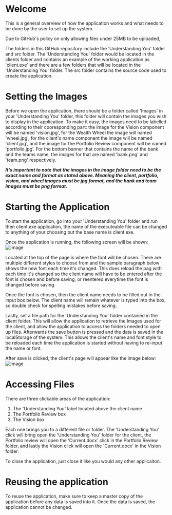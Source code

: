 # Welcome
This is a general overview of how the application works and what needs to be done by the user to set up the system.

Due to GitHub's policy on only allowing files under 25MB to be uploaded,

The folders in this GitHub repository include the 'Understanding You' folder and src folder. The 'Understanding You' folder would be located in the clients folder and contains an example of the working application as 'client.exe' and there are a few folders that will be located in the 'Understanding You' folder. The src folder contains the source code used to create the application.

# Setting the Images
Before we open the application, there should be a folder called 'Images' in your 'Understanding You' folder, this folder will contain the images you wish to display in the application. To make it easy, the images need to be labelled according to their cooresponding part: the image for the Vision component will be named 'vision.jpg', for the Wealth Wheel the image will named 'wheel.jpg', for the client's name component the image will be named 'client.jpg', and the image for the Portfolio Review component will be named 'portfolio.jpg'. For the bottom banner that contains the name of the bank and the teams name, the images for that are named 'bank.png' and 'team.png' respectively. 

__*It's important to note that the images in the image folder need to be the exact name and format as stated above. Meaning the client, portfolio, vision, and wheel images must be jpg format, and the bank and team images must be png format.*__

# Starting the Application
To start the application, go into your 'Understanding You' folder and run then client.exe application, the name of the executeable file can be changed to anything of your choosing but the base name is client.exe.

Once the application is running, the following screen will be shown:
![image](https://user-images.githubusercontent.com/127133975/236402651-bab4db8c-b239-4be6-95d1-e73124029d39.png)

Located at the top of the page is where the font will be chosen. There are multiple different styles to choose from and the sample paragraph below shows the new font each time it's changed. This does reload the pag with each time it's changed so the client name will have to be entered after the font is chosen and before saving, or reentered everytime the font is changed before saving. 

Once the font is chosen, then the client name needs to be filled out in the input box below. The client name will remain whatever is typed into the box, so double check for spelling mistakes before saving.

Lastly, set a file path for the 'Understanding You' folder contained in the client folder. This will allow the application to retrieve the Images used for the client, and allow the application to access the folders needed to open up files. Afterwards the save button is pressed and the data is saved in the localStorage of the system. This allows the client's name and font style to be reloaded each time the application is started without having to re-input the name or font.

After save is clicked, the client's page will appear like the image below:
![image](https://user-images.githubusercontent.com/127133975/235861471-83ae2d62-4dff-4336-beea-646b0395fc7b.png)


# Accessing Files
There are three clickable areas of the application:
  1. The 'Understanding You' label located above the client name
  2. The Portfolio Review box
  3. The Vision box

Each one brings you to a different file or folder. The 'Understanding You' click will bring open the 'Understanding You' folder for the client, the Portfolio review will open the 'Current.docx' click in the Portfolio Review folder, and lastly the Vision click will open the 'Current.docx' in the Vision folder.

To close the application, just close it like you would any other applicaiton.

# Reusing the application
To reuse the application, make sure to keep a master copy of the application before any data is saved into it. Once the data is saved, the application cannot be changed.
